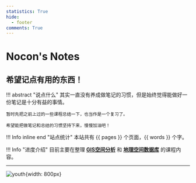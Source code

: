 ```yaml
---
statistics: True
hide:
  - footer
comments: True
---
```


# **Nocon's Notes**

## 希望记点有用的东西！

!!! abstract "说点什么"
    其实一直没有养成做笔记的习惯，但是始终觉得能做好一份笔记是十分有益的事情。

    暂时先把之前上过的一些课程总结一下，也当作是一个复习了。
    
    希望能把做笔记和总结的习惯坚持下来，慢慢加油吧！

!!! Info inline end "站点统计"
    本站共有 {{ pages }} 个页面，{{ words }} 个字。

!!! Info  "进度介绍"
    目前主要在整理 [**GIS空间分析**](GIS_SA) 和 [**地理空间数据库**](SDB) 的课程内容。

---

![youth](C:\Users\XS\AppData\Roaming\marktext\images\9ab51e3117b256f728d8fe59e50dba2fd4b70e34.jpg){width: 800px}